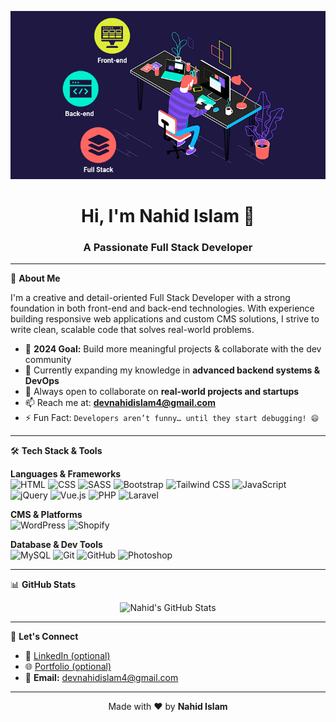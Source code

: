 ![Banner](https://github.com/mnahidislam39/mnahidislam39/blob/main/1_yw0TnheAGN-LPneDaTlaxw.gif)

<h1 align="center">Hi, I'm Nahid Islam 👋</h1>
<h3 align="center">A Passionate Full Stack Developer</h3>

---

🚀 **About Me**

I'm a creative and detail-oriented Full Stack Developer with a strong foundation in both front-end and back-end technologies. With experience building responsive web applications and custom CMS solutions, I strive to write clean, scalable code that solves real-world problems.

- 🔭 **2024 Goal:** Build more meaningful projects & collaborate with the dev community  
- 🌱 Currently expanding my knowledge in **advanced backend systems & DevOps**  
- 👯 Always open to collaborate on **real-world projects and startups**  
- 📫 Reach me at: **devnahidislam4@gmail.com**  
- ⚡ Fun Fact: `Developers aren’t funny… until they start debugging! 😄`

---

🛠 **Tech Stack & Tools**

<div align="left">
  
**Languages & Frameworks**  
<img src="https://cdn.jsdelivr.net/gh/devicons/devicon/icons/html5/html5-original.svg" width="40" title="HTML" />
<img src="https://cdn.jsdelivr.net/gh/devicons/devicon/icons/css3/css3-original.svg" width="40" title="CSS" />
<img src="https://cdn.jsdelivr.net/gh/devicons/devicon/icons/sass/sass-original.svg" width="40" title="SASS" />
<img src="https://cdn.jsdelivr.net/gh/devicons/devicon/icons/bootstrap/bootstrap-original.svg" width="40" title="Bootstrap" />
<img src="https://cdn.jsdelivr.net/gh/devicons/devicon/icons/tailwindcss/tailwindcss-original.svg" width="40" title="Tailwind CSS" />
<img src="https://cdn.jsdelivr.net/gh/devicons/devicon/icons/javascript/javascript-original.svg" width="40" title="JavaScript" />
<img src="https://cdn.jsdelivr.net/gh/devicons/devicon/icons/jquery/jquery-original.svg" width="40" title="jQuery" />
<img src="https://cdn.jsdelivr.net/gh/devicons/devicon/icons/vuejs/vuejs-original.svg" width="40" title="Vue.js" />
<img src="https://cdn.jsdelivr.net/gh/devicons/devicon/icons/php/php-original.svg" width="40" title="PHP" />
<img src="https://cdn.jsdelivr.net/gh/devicons/devicon/icons/laravel/laravel-original.svg" width="40" title="Laravel" />

**CMS & Platforms**  
<img src="https://cdn.jsdelivr.net/gh/devicons/devicon/icons/wordpress/wordpress-original.svg" width="40" title="WordPress" />
<img src="https://cdn.jsdelivr.net/gh/devicons/devicon/icons/shopify/shopify-original.svg" width="40" title="Shopify" />

**Database & Dev Tools**  
<img src="https://cdn.jsdelivr.net/gh/devicons/devicon/icons/mysql/mysql-original.svg" width="40" title="MySQL" />
<img src="https://cdn.jsdelivr.net/gh/devicons/devicon/icons/git/git-original.svg" width="40" title="Git" />
<img src="https://cdn.jsdelivr.net/gh/devicons/devicon/icons/github/github-original.svg" width="40" title="GitHub" />
<img src="https://cdn.jsdelivr.net/gh/devicons/devicon/icons/photoshop/photoshop-original.svg" width="40" title="Photoshop" />

</div>

---

📊 **GitHub Stats**

<p align="center">
  <img src="https://github-readme-stats.vercel.app/api?username=mnahidislam39&show_icons=true&theme=default" alt="Nahid's GitHub Stats" />
</p>

---

🔗 **Let's Connect**

- 💼 [LinkedIn (optional)](https://linkedin.com/in/your-profile)
- 🌐 [Portfolio (optional)](https://your-portfolio.com)
- 📧 **Email:** devnahidislam4@gmail.com  

---

<p align="center">Made with ❤️ by <b>Nahid Islam</b></p>
